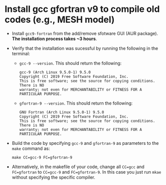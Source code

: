 # Install gcc gfortran v9 to compile old codes (e.g., MESH model)
- Install `gcc9-fortran` from the add/remove sfotware GUI (AUR package). **The installation process takes ~3 hours**.
- Verify that the installation was sucessful by running the following in the terminal:
  - `gcc-9 --version`. This should return the following:
    ```
    gcc-9 (Arch Linux 9.5.0-1) 9.5.0
    Copyright (C) 2019 Free Software Foundation, Inc.
    This is free software; see the source for copying conditions.  There is NO
    warranty; not even for MERCHANTABILITY or FITNESS FOR A PARTICULAR PURPOSE.
    ```
  - `gfortran-9 --version`. This should return the following:
    ```
    GNU Fortran (Arch Linux 9.5.0-1) 9.5.0
    Copyright (C) 2019 Free Software Foundation, Inc.
    This is free software; see the source for copying conditions.  There is NO
    warranty; not even for MERCHANTABILITY or FITNESS FOR A PARTICULAR PURPOSE.
    ```
- Build the code by specifying `gcc-9` and `gfortran-9` as parameters to the `make` command as:

  `make CC=gcc-9 FC=gfortran-9`
  
- Alternatively, in the makefile of your code, change all `CC=gcc` and `FC=gfortran` to `CC=gcc-9` and `FC=gfortran-9`. In this case you just run `mkae` without specifying the specific compiler.
